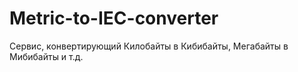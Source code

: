 # Metric-to-IEC-converter
Сервис, конвертирующий Килобайты в Кибибайты, Мегабайты в Мибибайты и т.д.
